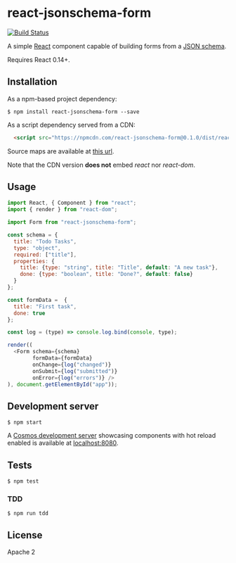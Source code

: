 react-jsonschema-form
=====================

[![Build Status](https://travis-ci.org/mozilla-services/react-jsonschema-form.svg)](https://travis-ci.org/mozilla-services/react-jsonschema-form)

A simple [React](http://facebook.github.io/react/) component capable of building
forms from a [JSON schema](http://jsonschema.net/).

Requires React 0.14+.

## Installation

As a npm-based project dependency:

```
$ npm install react-jsonschema-form --save
```

As a script dependency served from a CDN:

```html
  <script src="https://npmcdn.com/react-jsonschema-form@0.1.0/dist/react-jsonschema-form-0.1.0.js"></script>
```

Source maps are available at [this url](https://npmcdn.com/react-jsonschema-form@0.1.0/dist/react-jsonschema-form-0.1.0.js.map).

Note that the CDN version **does not** embed *react* nor *react-dom*.

## Usage

```js
import React, { Component } from "react";
import { render } from "react-dom";

import Form from "react-jsonschema-form";

const schema = {
  title: "Todo Tasks",
  type: "object",
  required: ["title"],
  properties: {
    title: {type: "string", title: "Title", default: "A new task"},
    done: {type: "boolean", title: "Done?", default: false}
  }
};

const formData =  {
  title: "First task",
  done: true
};

const log = (type) => console.log.bind(console, type);

render((
  <Form schema={schema}
        formData={formData}
        onChange={log("changed")}
        onSubmit={log("submitted")}
        onError={log("errors")} />
), document.getElementById("app"));
```

## Development server

```
$ npm start
```

A [Cosmos development server](https://github.com/skidding/cosmos) showcasing
components with hot reload enabled is available at
[localhost:8080](http://localhost:8080).

## Tests

```
$ npm test
```

### TDD

```
$ npm run tdd
```

## License

Apache 2

